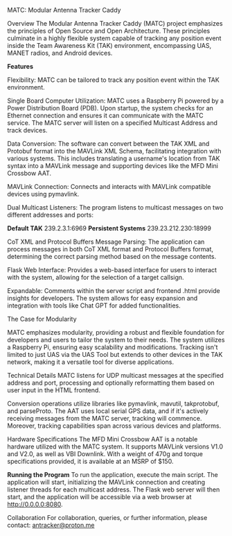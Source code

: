 MATC: Modular Antenna Tracker Caddy

Overview
The Modular Antenna Tracker Caddy (MATC) project emphasizes the principles of Open Source and Open Architecture. These principles culminate in a highly flexible system capable of tracking any position event inside the Team Awareness Kit (TAK) environment, encompassing UAS, MANET radios, and Android devices.

**Features**

Flexibility: MATC can be tailored to track any position event within the TAK environment.

Single Board Computer Utilization: MATC uses a Raspberry Pi powered by a Power Distribution Board (PDB). Upon startup, the system checks for an Ethernet connection and ensures it can communicate with the MATC service. The MATC server will listen on a specified Multicast Address and track devices.

Data Conversion: The software can convert between the TAK XML and Protobuf format into the MAVLink XML Schema, facilitating integration with various systems. This includes translating a username's location from TAK syntax into a MAVLink message and supporting devices like the MFD Mini Crossbow AAT.

MAVLink Connection: Connects and interacts with MAVLink compatible devices using pymavlink.  

  Dual Multicast Listeners: The program listens to multicast messages on two different addresses and ports:

 **Default TAK** 239.2.3.1:6969
 **Persistent Systems** 239.23.212.230:18999
 
  CoT XML and Protocol Buffers Message Parsing: The application can process messages in both CoT XML format and Protocol Buffers format, determining the correct parsing method based on   the message contents.

  Flask Web Interface: Provides a web-based interface for users to interact with the system, allowing for the selection of a target callsign.

Expandable: Comments within the server script and frontend .html provide insights for developers. The system allows for easy expansion and integration with tools like Chat GPT for added functionalities.

The Case for Modularity

MATC emphasizes modularity, providing a robust and flexible foundation for developers and users to tailor the system to their needs. The system utilizes a Raspberry Pi, ensuring easy scalability and modifications. Tracking isn't limited to just UAS via the UAS Tool but extends to other devices in the TAK network, making it a versatile tool for diverse applications.

Technical Details
MATC listens for UDP multicast messages at the specified address and port, processing and optionally reformatting them based on user input in the HTML frontend.

Conversion operations utilize libraries like pymavlink, mavutil, takprotobuf, and parseProto. The AAT uses local serial GPS data, and if it's actively receiving messages from the MATC server, tracking will commence. Moreover, tracking capabilities span across various devices and platforms.

Hardware Specifications
The MFD Mini Crossbow AAT is a notable hardware utilized with the MATC system. It supports MAVLink versions V1.0 and V2.0, as well as VBI Downlink. With a weight of 470g and torque specifications provided, it is available at an MSRP of $150.

**Running the Program**
To run the application, execute the main script. The application will start, initializing the MAVLink connection and creating listener threads for each multicast address. The Flask web server will then start, and the application will be accessible via a web browser at http://0.0.0.0:8080.

Collaboration
For collaboration, queries, or further information, please contact: antracker@proton.me
